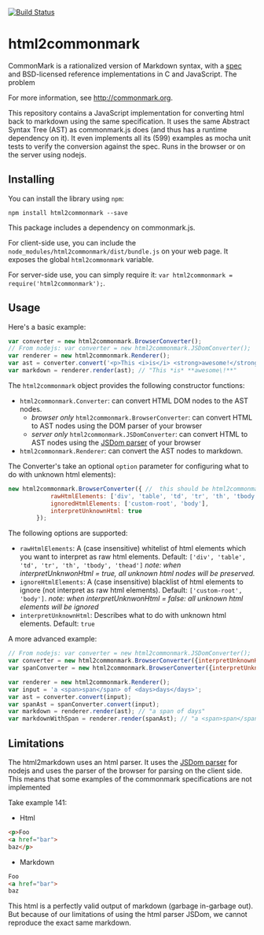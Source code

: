 [![Build Status](https://travis-ci.org/nicojs/html2commonmark.svg)](https://travis-ci.org/nicojs/html2commonmark)

html2commonmark
===============
CommonMark is a rationalized version of Markdown syntax,
with a [spec][the spec] and BSD-licensed reference
implementations in C and JavaScript. The problem 

  [the spec]: http://spec.commonmark.org

  For more information, see <http://commonmark.org>.

This repository contains a JavaScript implementation for converting
html back to markdown using the same specification. It uses the same 
Abstract Syntax Tree (AST) as commonmark.js does (and thus has a runtime dependency on it).
It even implements all its (599) examples as mocha unit tests to verify the conversion against the spec.
Runs in the browser or on the server using nodejs.

Installing
-----------
You can install the library using `npm`:

    npm install html2commonmark --save

This package includes a dependency on commonmark.js.

For client-side use, you can include the `node_modules/html2commonmark/dist/bundle.js`
on your web page. It exposes the global `html2commonmark` variable.

For server-side use, you can simply require it: `var html2commonmark = require('html2commonmark');`.

Usage
-----

Here's a basic example:
```javascript
var converter = new html2commonmark.BrowserConverter();
// From nodejs: var converter = new html2commonmark.JSDomConverter();
var renderer = new html2commonmark.Renderer();
var ast = converter.convert('<p>This <i>is</i> <strong>awesome!</strong></p>');
var markdown = renderer.render(ast); // "This *is* **awesome\!**"
```

The `html2commonmark` object provides the following constructor functions:
* `html2commonmark.Converter`: can convert HTML DOM nodes to the AST nodes. 
    * _browser only_ `html2commonmark.BrowserConverter`: can convert HTML to AST nodes using the DOM parser of your browser
    * _server only_ `html2commonmark.JSDomConverter`: can convert HTML to AST nodes using the [JSDom parser](https://www.npmjs.com/package/jsdom) of your browser
* `html2commonmark.Renderer`: can convert the AST nodes to markdown.

The Converter's take an optional `option` parameter for configuring what to do with unknown html elements):
```javascript
new html2commonmark.BrowserConverter({ //  this should be html2commonmark.JSDomConverter in NodeJS
            rawHtmlElements: ['div', 'table', 'td', 'tr', 'th', 'tbody', 'thead'],
            ignoredHtmlElements: ['custom-root', 'body'],
            interpretUnknownHtml: true
        });
```
The following options are supported:
* `rawHtmlElements`: A (case insensitive) whitelist of html elements which you want to interpret as raw html elements. Default:  `['div', 'table', 'td', 'tr', 'th', 'tbody', 'thead']` _note: when interpretUnknwonHtml = true, all unknown html nodes will be preserved._
* `ignoreHtmlElements`: A (case insensitive) blacklist of html elements to ignore (not interpret as raw html elements). Default: `['custom-root', 'body']`. _note: when interpretUnknwonHtml = false: all unknown html elements will be ignored_
* `interpretUnknownHtml`: Describes what to do with unknown html elements. Default: `true`

A more advanced example:
```javascript
// From nodejs: var converter = new html2commonmark.JSDomConverter();
var converter = new html2commonmark.BrowserConverter({interpretUnknownHtml: false});
var spanConverter = new html2commonmark.BrowserConverter({interpretUnknownHtml: false, rawHtmlElements: ['span']});

var renderer = new html2commonmark.Renderer();
var input = 'a <span>span</span> of <days>days</days>';
var ast = converter.convert(input);
var spanAst = spanConverter.convert(input);
var markdown = renderer.render(ast); // "a span of days"
var markdownWithSpan = renderer.render(spanAst); // "a <span>span</span> of days"
```

Limitations
----
The html2markdown uses an html parser. It uses the [JSDom parser](https://www.npmjs.com/package/jsdom) for nodejs and uses the parser of the browser for parsing on the client side. This means that some examples of the commonmark specifications are not implemented

Take example 141:
* Html
```html
<p>Foo
<a href="bar">
baz</p>
```
* Markdown
```markdown
Foo
<a href="bar">
baz
```
This html is a perfectly valid output of markdown (garbage in-garbage out). But because of our limitations of using the html parser JSDom, we cannot reproduce the exact same markdown.